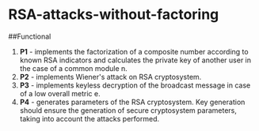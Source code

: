 # RSA-attacks-without-factoring

##Functional

1. **P1** - implements the factorization of a composite number according to known RSA indicators and calculates the private key of another user in the case of a common module n.
2. **P2** - implements Wiener's attack on RSA cryptosystem.
3. **P3** - implements keyless decryption of the broadcast message in case of a low overall metric e.
4. **P4** - generates parameters of the RSA cryptosystem. Key generation should ensure the generation of secure cryptosystem parameters, taking into account the attacks performed.
